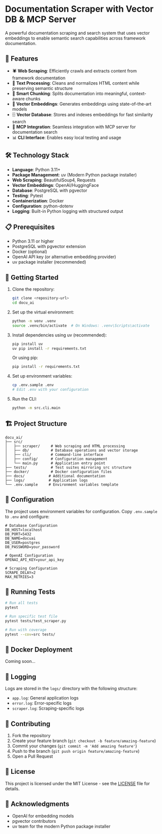# Documentation Scraper with Vector DB & MCP Server

A powerful documentation scraping and search system that uses vector embeddings to enable semantic search capabilities across framework documentation.

## 🌟 Features

- 🕷️ **Web Scraping**: Efficiently crawls and extracts content from framework documentation
- 🧹 **Text Processing**: Cleans and normalizes HTML content while preserving semantic structure
- 🧩 **Smart Chunking**: Splits documentation into meaningful, context-aware chunks
- 🧠 **Vector Embeddings**: Generates embeddings using state-of-the-art models
- 🗄️ **Vector Database**: Stores and indexes embeddings for fast similarity search
- 🔌 **MCP Integration**: Seamless integration with MCP server for documentation search
- 📊 **CLI Interface**: Enables easy local testing and usage

## 🛠️ Technology Stack

- **Language**: Python 3.11+
- **Package Management**: uv (Modern Python package installer)
- **Web Scraping**: BeautifulSoup4, Requests
- **Vector Embeddings**: OpenAI/HuggingFace
- **Database**: PostgreSQL with pgvector
- **Testing**: Pytest
- **Containerization**: Docker
- **Configuration**: python-dotenv
- **Logging**: Built-in Python logging with structured output

## 📋 Prerequisites

- Python 3.11 or higher
- PostgreSQL with pgvector extension
- Docker (optional)
- OpenAI API key (or alternative embedding provider)
- uv package installer (recommended)

## 🚀 Getting Started

1. Clone the repository:
   ```bash
   git clone <repository-url>
   cd docu_ai
   ```

2. Set up the virtual environment:
   ```bash
   python -m venv .venv
   source .venv/bin/activate  # On Windows: .venv\Scripts\activate
   ```

3. Install dependencies using uv (recommended):
   ```bash
   pip install uv
   uv pip install -r requirements.txt
   ```
   Or using pip:
   ```bash
   pip install -r requirements.txt
   ```

4. Set up environment variables:
   ```bash
   cp .env.sample .env
   # Edit .env with your configuration
   ```

5. Run the CLI:
   ```bash
   python -m src.cli.main
   ```

## 🏗️ Project Structure

```
docu_ai/
├── src/
│   ├── scraper/     # Web scraping and HTML processing
│   ├── db/          # Database operations and vector storage
│   ├── cli/         # Command-line interface
│   ├── config/      # Configuration management
│   └── main.py      # Application entry point
├── tests/           # Test suites mirroring src structure
├── docker/          # Docker configuration files
├── docs/           # Additional documentation
├── logs/           # Application logs
└── .env.sample     # Environment variables template
```

## 🔧 Configuration

The project uses environment variables for configuration. Copy `.env.sample` to `.env` and configure:

```env
# Database Configuration
DB_HOST=localhost
DB_PORT=5432
DB_NAME=docuai
DB_USER=postgres
DB_PASSWORD=your_password

# OpenAI Configuration
OPENAI_API_KEY=your_api_key

# Scraping Configuration
SCRAPE_DELAY=2
MAX_RETRIES=3
```

## 🧪 Running Tests

```bash
# Run all tests
pytest

# Run specific test file
pytest tests/test_scraper.py

# Run with coverage
pytest --cov=src tests/
```

## 🐳 Docker Deployment

Coming soon...

## 📝 Logging

Logs are stored in the `logs/` directory with the following structure:
- `app.log`: General application logs
- `error.log`: Error-specific logs
- `scraper.log`: Scraping-specific logs

## 🤝 Contributing

1. Fork the repository
2. Create your feature branch (`git checkout -b feature/amazing-feature`)
3. Commit your changes (`git commit -m 'Add amazing feature'`)
4. Push to the branch (`git push origin feature/amazing-feature`)
5. Open a Pull Request

## 📝 License

This project is licensed under the MIT License - see the [LICENSE](LICENSE) file for details.

## 🙏 Acknowledgments

- OpenAI for embedding models
- pgvector contributors
- uv team for the modern Python package installer
